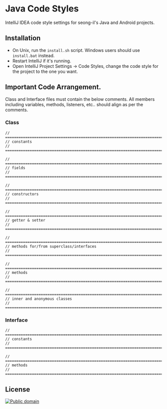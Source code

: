 Java Code Styles
================

IntelliJ IDEA code style settings for seong-il's Java and Android projects.


Installation
------------

 * On Unix, run the `install.sh` script. Windows users should use `install.bat` instead.
 * Restart IntelliJ if it's running.
 * Open IntelliJ Project Settings -> Code Styles, change the code style for the
   project to the one you want.


## Important Code Arrangement.

Class and Interface files must contain the below comments.
All members including variables, methods, listeners, etc.. should align as per the comments.

### Class

    // ========================================================================
    // constants
    // ========================================================================

    // ========================================================================
    // fields
    // ========================================================================

    // ========================================================================
    // constructors
    // ========================================================================

    // ========================================================================
    // getter & setter
    // ========================================================================

    // ========================================================================
    // methods for/from superclass/interfaces
    // ========================================================================

    // ========================================================================
    // methods
    // ========================================================================

    // ========================================================================
    // inner and anonymous classes
    // ========================================================================


### Interface
    // ========================================================================
    // constants
    // ========================================================================

    // ========================================================================
    // methods
    // ========================================================================






License
-------

[![Public domain](https://licensebuttons.net/p/zero/1.0/88x31.png)](https://creativecommons.org/publicdomain/zero/1.0/legalcode)
